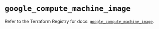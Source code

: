 # `google_compute_machine_image`

Refer to the Terraform Registry for docs: [`google_compute_machine_image`](https://registry.terraform.io/providers/hashicorp/google-beta/6.33.0/docs/resources/google_compute_machine_image).
